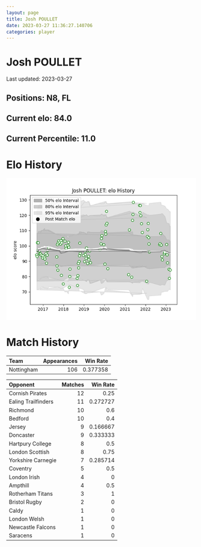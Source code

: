 ```yaml
---  
layout: page  
title: Josh POULLET  
date: 2023-03-27 11:36:27.140706  
categories: player  
---
```

# Josh POULLET


Last updated: 2023-03-27
## Positions: N8, FL

## Current elo: 84.0

## Current Percentile: 11.0

# Elo History


![elo history](history_JoshPOULLET.png)
# Match History


| Team       |   Appearances |   Win Rate |
|:-----------|--------------:|-----------:|
| Nottingham |           106 |   0.377358 |

| Opponent            |   Matches |   Win Rate |
|:--------------------|----------:|-----------:|
| Cornish Pirates     |        12 |   0.25     |
| Ealing Trailfinders |        11 |   0.272727 |
| Richmond            |        10 |   0.6      |
| Bedford             |        10 |   0.4      |
| Jersey              |         9 |   0.166667 |
| Doncaster           |         9 |   0.333333 |
| Hartpury College    |         8 |   0.5      |
| London Scottish     |         8 |   0.75     |
| Yorkshire Carnegie  |         7 |   0.285714 |
| Coventry            |         5 |   0.5      |
| London Irish        |         4 |   0        |
| Ampthill            |         4 |   0.5      |
| Rotherham Titans    |         3 |   1        |
| Bristol Rugby       |         2 |   0        |
| Caldy               |         1 |   0        |
| London Welsh        |         1 |   0        |
| Newcastle Falcons   |         1 |   0        |
| Saracens            |         1 |   0        |
